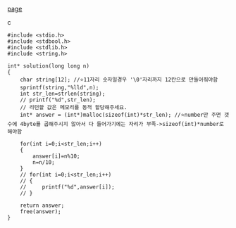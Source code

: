 [page](https://programmers.co.kr/learn/courses/30/lessons/12932)

c

    #include <stdio.h>
    #include <stdbool.h>
    #include <stdlib.h>
    #include <string.h>

    int* solution(long long n)
    {
        char string[12]; //⭐️11자리 숫자일경우 '\0'자리까지 12칸으로 만들어줘야함
        sprintf(string,"%lld",n);
        int str_len=strlen(string);
        // printf("%d",str_len);
        // 리턴할 값은 메모리를 동적 할당해주세요.
        int* answer = (int*)malloc(sizeof(int)*str_len); //⭐️number만 주면 갯수에 4byte를 곱해주시지 않아서 다 들어가기에는 자리가 부족->sizeof(int)*number로 해야함

        for(int i=0;i<str_len;i++)
        {
            answer[i]=n%10;
            n=n/10;
        }
        // for(int i=0;i<str_len;i++)
        // {
        //     printf("%d",answer[i]);
        // }

        return answer;
        free(answer);
    }
